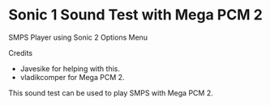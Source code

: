 # Sonic 1 Sound Test with Mega PCM 2
SMPS Player using Sonic 2 Options Menu

Credits
- Javesike for helping with this.
- vladikcomper for Mega PCM 2.

This sound test can be used to play SMPS with Mega PCM 2.
